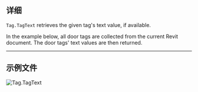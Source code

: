 ## 详细
`Tag.TagText` retrieves the given tag's text value, if available.

In the example below, all door tags are collected from the current Revit document. The door tags' text values are then returned.
___
## 示例文件

![Tag.TagText](./Revit.Elements.Tag.TagText_img.jpg)
